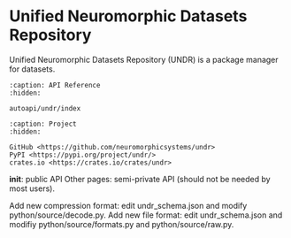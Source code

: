 # Unified Neuromorphic Datasets Repository

Unified Neuromorphic Datasets Repository (UNDR) is a package manager for datasets.

```{toctree}
:caption: API Reference
:hidden:

autoapi/undr/index
```

```{toctree}
:caption: Project
:hidden:

GitHub <https://github.com/neuromorphicsystems/undr>
PyPI <https://pypi.org/project/undr/>
crates.io <https://crates.io/crates/undr>
```

__init__: public API
Other pages: semi-private API (should not be needed by most users).

Add new compression format: edit undr_schema.json and modify python/source/decode.py.
Add new file format: edit undr_schema.json and modifiy python/source/formats.py and python/source/raw.py.

